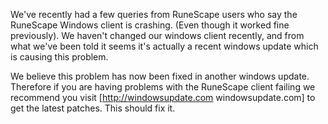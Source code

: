 We've recently had a few queries from RuneScape users who say the RuneScape Windows client is crashing. (Even though it worked fine previously). We haven't changed our windows client recently, and from what we've been told it seems it's actually a recent windows update which is causing this problem.

We believe this problem has now been fixed in another windows update. Therefore if you are having problems with the RuneScape client failing we recommend you visit <span class=plainlinks>\[http://windowsupdate.com windowsupdate.com]</span> to get the latest patches. This should fix it.

